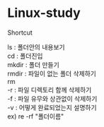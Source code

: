 # Linux-study
Shortcut

ls  : 폴더안의 내용보기<br>
cd : 폴더진입<br>
mkdir : 폴더 만들기<br>
rmdir : 파일이 없는 폴더 삭제하기<br>
rm <br>
-r : 파일 디렉토리 함께 삭제하기<br>
-f : 파일 유무와 상관없이 삭제하기<br>
-v : 어떻게 완료되었는지 설명하기<br>
ex) re -rf "폴더이름"<br>


